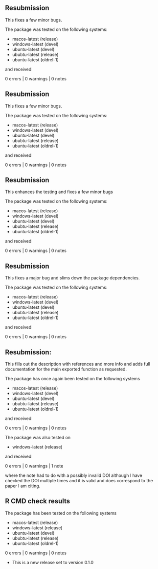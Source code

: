## Resubmission

This fixes a few minor bugs.

The package was tested on the following systems:

* macos-latest (release)
* windows-latest (devel)
* ubuntu-latest (devel)
* ububtu-latest (release)
* ubuntu-latest (oldrel-1)

and received

0 errors | 0 warnings | 0 notes

## Resubmission

This fixes a few minor bugs.

The package was tested on the following systems:

* macos-latest (release)
* windows-latest (devel)
* ubuntu-latest (devel)
* ububtu-latest (release)
* ubuntu-latest (oldrel-1)

and received

0 errors | 0 warnings | 0 notes


## Resubmission

This enhances the testing and fixes a few minor bugs

The package was tested on the following systems:

* macos-latest (release)
* windows-latest (devel)
* ubuntu-latest (devel)
* ububtu-latest (release)
* ubuntu-latest (oldrel-1)

and received

0 errors | 0 warnings | 0 notes

## Resubmission

This fixes a major bug and slims down the package dependencies.

The package was tested on the following systems:

* macos-latest (release)
* windows-latest (devel)
* ubuntu-latest (devel)
* ububtu-latest (release)
* ubuntu-latest (oldrel-1)

and received

0 errors | 0 warnings | 0 notes

## Resubmission:

This fills out the description with references and more info and adds full documentation for the main exported function as requested.

The package has once again been tested on the following systems

* macos-latest (release)
* windows-latest (devel)
* ubuntu-latest (devel)
* ububtu-latest (release)
* ubuntu-latest (oldrel-1)

and received

0 errors | 0 warnings | 0 notes

The package was also tested on 

* windows-latest (release)

and received

0 errors | 0 warnings | 1 note

where the note had to do with a possibly invalid DOI although I have checked the DOI multiple times and it is valid and does correspond to the paper I am citing.

## R CMD check results

The package has been tested on the following systems

* macos-latest (release)
* windows-latest (release)
* ubuntu-latest (devel)
* ububtu-latest (release)
* ubuntu-latest (oldrel-1)

0 errors | 0 warnings | 0 notes

* This is a new release set to version 0.1.0
